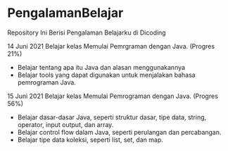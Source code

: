 # PengalamanBelajar
Repository Ini Berisi Pengalaman Belajarku di Dicoding

14 Juni 2021
Belajar kelas Memulai Pemrgraman dengan Java. (Progres 21%)
 * Belajar tentang apa itu Java dan alasan menggunakannya
 * Belajar tools yang dapat digunakan untuk menjalakan bahasa pemrograman Java.

15 Juni 2021
Belajar kelas Memulai Pemrograman dengan Java. (Progres 56%)
  * Belajar dasar-dasar Java, seperti struktur dasar, tipe data, string, operator, input output, dan array.
  * Belajar control flow dalam Java, seperti perulangan dan percabangan.
  * Belajar tipe data koleksi, seperti list, set, dan map.
